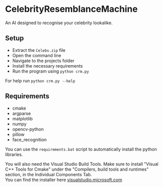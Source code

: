 # CelebrityResemblanceMachine

An AI designed to recognise your celebrity lookalike.

## Setup

* Extract the `Celebs.zip` file
* Open the command line
* Navigate to the projects folder
* Install the necessary requirements
* Run the program using `python crm.py`

For help run `python crm.py --help`

## Requirements

* cmake
* argparse
* matplotlib
* numpy
* opencv-python
* pillow
* face_recognition

You can use the `requirements.bat` script to automatically install the python libraries.

You will also need the Visual Studio Build Tools.
Make sure to install "Visual C++ Tools for Cmake" under the "Compilers, build tools and runtimes" section,
in the Individual Components Tab.   
You can find the installer here [visualstudio.microsoft.com](https://visualstudio.microsoft.com/downloads/#build-tools-for-visual-studio-2022)